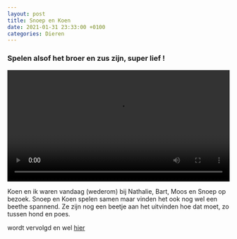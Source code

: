 ```yaml
---
layout: post
title: Snoep en Koen
date: 2021-01-31 23:33:00 +0100
categories: Dieren
---
```


### Spelen alsof het broer en zus zijn, super lief !

<video style="width:100%" controls>
 <source src="https://prisse.nl/assets/snoep_en_koen1.mp4">videotag not supported
 </video>

Koen en ik waren vandaag (wederom) bij Nathalie, Bart, Moos en Snoep op bezoek. Snoep en Koen spelen samen maar vinden het ook nog wel een beethe spannend. Ze zijn nog een beetje aan het uitvinden hoe dat moet, zo tussen hond en poes.

wordt vervolgd en wel [hier](https://prisse.nl/assets/snoep_en_koen2.mp4)